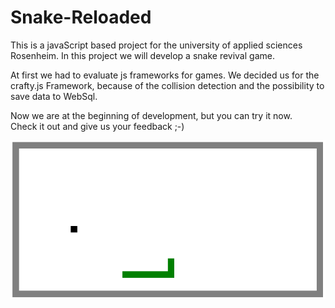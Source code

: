 Snake-Reloaded
==============

This is a javaScript based project for the university of applied sciences Rosenheim.
In this project we will develop a snake revival game.

At first we had to evaluate js frameworks for games. We decided us for the crafty.js Framework, because of the collision detection and the possibility to save data to WebSql.

Now we are at the beginning of development, but you can try it now.<br>
Check it out and give us your feedback ;-)


![alt snake](/docs/img/snake.png "Snake")
